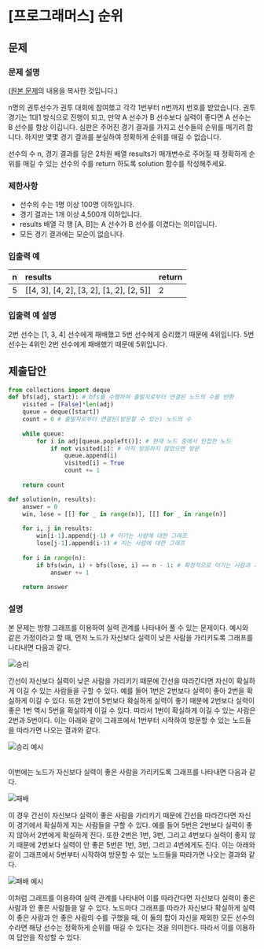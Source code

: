 # [프로그래머스] 순위
## 문제
### 문제 설명
([원본 문제](https://programmers.co.kr/learn/courses/30/lessons/49191)의 내용을 복사한 것입니다.)

n명의 권투선수가 권투 대회에 참여했고 각각 1번부터 n번까지 번호를 받았습니다. 권투 경기는 1대1 방식으로 진행이 되고, 만약 A 선수가 B 선수보다 실력이 좋다면 A 선수는 B 선수를 항상 이깁니다. 심판은 주어진 경기 결과를 가지고 선수들의 순위를 매기려 합니다. 하지만 몇몇 경기 결과를 분실하여 정확하게 순위를 매길 수 없습니다.

선수의 수 n, 경기 결과를 담은 2차원 배열 results가 매개변수로 주어질 때 정확하게 순위를 매길 수 있는 선수의 수를 return 하도록 solution 함수를 작성해주세요.

### 제한사항
* 선수의 수는 1명 이상 100명 이하입니다.
* 경기 결과는 1개 이상 4,500개 이하입니다.
* results 배열 각 행 [A, B]는 A 선수가 B 선수를 이겼다는 의미입니다.
* 모든 경기 결과에는 모순이 없습니다.

### 입출력 예
|n|results|return|
|:---|:---|:---|
|5|[[4, 3], [4, 2], [3, 2], [1, 2], [2, 5]]|2|

### 입출력 예 설명
2번 선수는 [1, 3, 4] 선수에게 패배했고 5번 선수에게 승리했기 때문에 4위입니다.
5번 선수는 4위인 2번 선수에게 패배했기 때문에 5위입니다.

## 제출답안
```python
from collections import deque
def bfs(adj, start): # bfs를 수행하여 출발지로부터 연결된 노드의 수를 반환
    visited = [False]*len(adj)
    queue = deque([start])
    count = 0 # 출발지로부터 연결된(방문할 수 있는) 노드의 수
    
    while queue:
        for i in adj[queue.popleft()]: # 현재 노드 중에서 인접한 노드
            if not visited[i]: # 아직 방문하지 않았으면 방문
                queue.append(i)
                visited[i] = True
                count += 1
                
    return count

def solution(n, results):
    answer = 0
    win, lose = [[] for _ in range(n)], [[] for _ in range(n)]
    
    for i, j in results:
        win[i-1].append(j-1) # 이기는 사람에 대한 그래프
        lose[j-1].append(i-1) # 지는 사람에 대한 그래프
    
    for i in range(n):
        if bfs(win, i) + bfs(lose, i) == n - 1: # 확정적으로 이기는 사람과 지는 사람의 합이 자신을 제외한 모든 선수의 수일 때
            answer += 1
    
    return answer
```
### 설명
본 문제는 방향 그래프를 이용하여 실력 관계를 나타내어 풀 수 있는 문제이다. 예시와 같은 가정이라고 할 때, 먼저 노드가 자신보다 실력이 낮은 사람을 가리키도록 그래프를 나타내면 다음과 같다.

![승리](https://user-images.githubusercontent.com/77680436/107841614-abb84380-6dff-11eb-8b8a-d0496600d84d.png)

간선이 자신보다 실력이 낮은 사람을 가리키기 때문에 간선을 따라간다면 자신이 확실하게 이길 수 있는 사람들을 구할 수 있다. 예를 들어 1번은 2번보다 실력이 좋아 2번을 확실하게 이길 수 있다. 
또한 2번이 5번보다 확실하게 실력이 좋기 때문에 2번보다 실력이 좋은 1번 역시 5번을 확실하게 이길 수 있다. 따라서 1번이 확실하게 이길 수 있는 사람은 2번과 5번이다. 이는 아래와 같이 
그래프에서 1번부터 시작하여 방문할 수 있는 노드들을 따라가면 나오는 결과와 같다.

![승리 예시](https://user-images.githubusercontent.com/77680436/107841649-e621e080-6dff-11eb-8766-27d9bd57bb9b.png)

</br>
이번에는 노드가 자신보다 실력이 좋은 사람을 가리키도록 그래프를 나타내면 다음과 같다.

![패배](https://user-images.githubusercontent.com/77680436/107841685-56306680-6e00-11eb-8533-4545f95081ad.png)

이 경우 간선이 자신보다 실력이 좋은 사람을 가리키기 때문에 간선을 따라간다면 자신이 경기에서 확실하게 지는 사람들을 구할 수 있다. 예를 들어 5번은 2번보다 실력이 좋지 않아서 2번에게 확실하게 진다. 
또한 2번은 1번, 3번, 그리고 4번보다 실력이 좋지 않기 때문에 2번보다 실력이 안 좋은 5번은 1번, 3번, 그리고 4번에게도 진다. 이는 아래와 같이 그래프에서 5번부터 시작하여 
방문할 수 있는 노드들을 따라가면 나오는 결과와 같다.

![패배 예시](https://user-images.githubusercontent.com/77680436/107841758-09995b00-6e01-11eb-9ff5-1a7893bfa3ee.png)

이처럼 그래프를 이용하여 실력 관계를 나타내어 이를 따라간다면 자신보다 실력이 좋은 사람과 안 좋은 사람들을 알 수 있다. 노드마다 그래프를 따라가 자신보다 확실하게 실력이 좋은 사람과 
안 좋은 사람의 수를 구했을 때, 이 둘의 합이 자신을 제외한 모든 선수의 수라면 해당 선수는 정확하게 순위를 매길 수 있다는 것을 의미한다. 따라서 이를 이용하여 답안을 작성할 수 있다.
